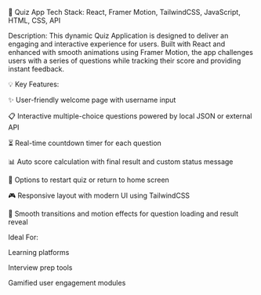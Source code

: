 🧠 Quiz App
Tech Stack: React, Framer Motion, TailwindCSS, JavaScript, HTML, CSS, API

Description:
This dynamic Quiz Application is designed to deliver an engaging and interactive experience for users. Built with React and enhanced with smooth animations using Framer Motion, the app challenges users with a series of questions while tracking their score and providing instant feedback.

💡 Key Features:

✨ User-friendly welcome page with username input

📋 Interactive multiple-choice questions powered by local JSON or external API

⏳ Real-time countdown timer for each question

📊 Auto score calculation with final result and custom status message

🔁 Options to restart quiz or return to home screen

🎮 Responsive layout with modern UI using TailwindCSS

🔄 Smooth transitions and motion effects for question loading and result reveal

Ideal For:

Learning platforms

Interview prep tools

Gamified user engagement modules
